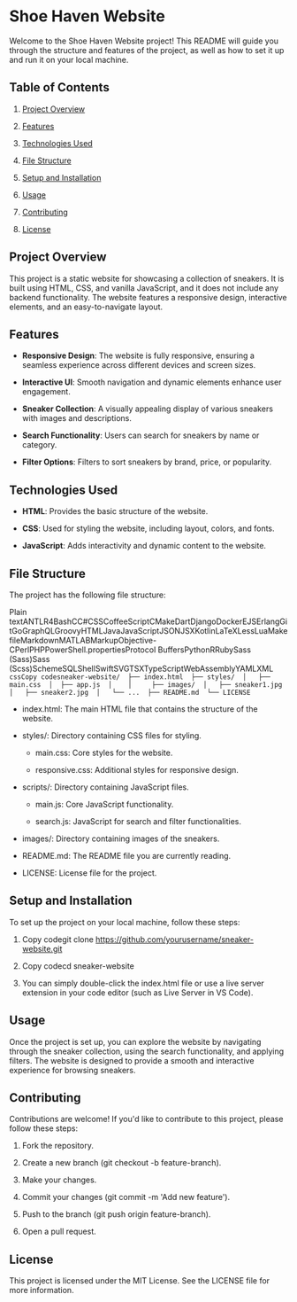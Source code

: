 Shoe Haven Website
==================

Welcome to the Shoe Haven Website project! This README will guide you through the structure and features of the project, as well as how to set it up and run it on your local machine.

Table of Contents
-----------------

1.  [Project Overview](#project-overview)
    
2.  [Features](#features)
    
3.  [Technologies Used](#technologies-used)
    
4.  [File Structure](#file-structure)
    
5.  [Setup and Installation](#setup-and-installation)
    
6.  [Usage](#usage)
    
7.  [Contributing](#contributing)
    
8.  [License](#license)
    

Project Overview
----------------

This project is a static website for showcasing a collection of sneakers. It is built using HTML, CSS, and vanilla JavaScript, and it does not include any backend functionality. The website features a responsive design, interactive elements, and an easy-to-navigate layout.

Features
--------

*   **Responsive Design**: The website is fully responsive, ensuring a seamless experience across different devices and screen sizes.
    
*   **Interactive UI**: Smooth navigation and dynamic elements enhance user engagement.
    
*   **Sneaker Collection**: A visually appealing display of various sneakers with images and descriptions.
    
*   **Search Functionality**: Users can search for sneakers by name or category.
    
*   **Filter Options**: Filters to sort sneakers by brand, price, or popularity.
    

Technologies Used
-----------------

*   **HTML**: Provides the basic structure of the website.
    
*   **CSS**: Used for styling the website, including layout, colors, and fonts.
    
*   **JavaScript**: Adds interactivity and dynamic content to the website.
    

File Structure
--------------

The project has the following file structure:

Plain textANTLR4BashCC#CSSCoffeeScriptCMakeDartDjangoDockerEJSErlangGitGoGraphQLGroovyHTMLJavaJavaScriptJSONJSXKotlinLaTeXLessLuaMakefileMarkdownMATLABMarkupObjective-CPerlPHPPowerShell.propertiesProtocol BuffersPythonRRubySass (Sass)Sass (Scss)SchemeSQLShellSwiftSVGTSXTypeScriptWebAssemblyYAMLXML`   cssCopy codesneaker-website/  ├── index.html  ├── styles/  │   ├── main.css  │  ├── app.js  │    │     ├── images/  │   ├── sneaker1.jpg  │   ├── sneaker2.jpg  │   └── ...  ├── README.md  └── LICENSE   `

*   index.html: The main HTML file that contains the structure of the website.
    
*   styles/: Directory containing CSS files for styling.
    
    *   main.css: Core styles for the website.
        
    *   responsive.css: Additional styles for responsive design.
        
*   scripts/: Directory containing JavaScript files.
    
    *   main.js: Core JavaScript functionality.
        
    *   search.js: JavaScript for search and filter functionalities.
        
*   images/: Directory containing images of the sneakers.
    
*   README.md: The README file you are currently reading.
    
*   LICENSE: License file for the project.
    

Setup and Installation
----------------------

To set up the project on your local machine, follow these steps:

1.  Copy codegit clone https://github.com/yourusername/sneaker-website.git
    
2.  Copy codecd sneaker-website
    
3.  You can simply double-click the index.html file or use a live server extension in your code editor (such as Live Server in VS Code).
    

Usage
-----

Once the project is set up, you can explore the website by navigating through the sneaker collection, using the search functionality, and applying filters. The website is designed to provide a smooth and interactive experience for browsing sneakers.

Contributing
------------

Contributions are welcome! If you'd like to contribute to this project, please follow these steps:

1.  Fork the repository.
    
2.  Create a new branch (git checkout -b feature-branch).
    
3.  Make your changes.
    
4.  Commit your changes (git commit -m 'Add new feature').
    
5.  Push to the branch (git push origin feature-branch).
    
6.  Open a pull request.
    

License
-------

This project is licensed under the MIT License. See the LICENSE file for more information.